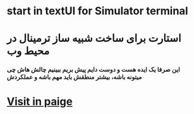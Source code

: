 # start in textUI for Simulator terminal
# استارت برای ساخت شبیه ساز ترمینال در محیط وب
### این صرفا یک ایده هست و دوست دایم پیش بریم ببینیم چالش هاش چی میتونه باشه، بیشتر منطقش باید مهم باشه و عملکردش
# [Visit in paige](https://alireza-shokri.github.io/chang-contry)

